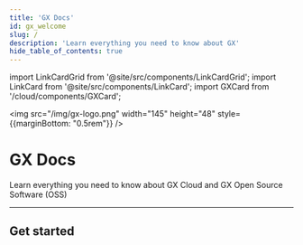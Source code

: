 ```yaml
---
title: 'GX Docs'
id: gx_welcome
slug: /
description: 'Learn everything you need to know about GX'
hide_table_of_contents: true
---
```


import LinkCardGrid from '@site/src/components/LinkCardGrid';
import LinkCard from '@site/src/components/LinkCard';
import GXCard from '/cloud/components/GXCard';


<img src="/img/gx-logo.png" width="145" height="48" style={{marginBottom: "0.5rem"}} />

# GX Docs

<p className="DocItem__header-description">Learn everything you need to know about GX Cloud and GX Open Source Software (OSS)</p>

---

<GXCard />

## Get started

<LinkCardGrid>
  <LinkCard topIcon label="Get started with GX Cloud" description="The same great features and functionality as GX OSS in a more accessible format." href="/cloud/setup/setup_cloud" icon="/img/cloud_storage.svg" />
  <LinkCard topIcon label="Get started with GX OSS" description="Get started with our original offering." href="/docs/guides/setup/get_started_lp" icon="/img/oss_icon.svg" />
  <LinkCard topIcon label="GX API" description="View our available APIs." href="" icon="/img/api_icon.svg" />
  <LinkCard topIcon label="Learn" description="Use tutorials and conceptual topics to learn everything you need to know about GX features and functionality." href="" icon="/img/overview_icon.svg" />
</LinkCardGrid>